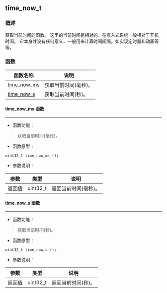 ## time\_now\_t
### 概述
 获取当前时间的函数。
 这里的当前时间是相对的，在嵌入式系统一般相对于开机时间。
 它本身并没有任何意义，一般用来计算时间间隔，如实现定时器和动画等等。

### 函数
<p id="time_now_t_methods">

| 函数名称 | 说明 | 
| -------- | ------------ | 
| <a href="#time_now_t_time_now_ms">time\_now\_ms</a> | 获取当前时间(毫秒)。 |
| <a href="#time_now_t_time_now_s">time\_now\_s</a> | 获取当前时间(秒)。 |
#### time\_now\_ms 函数
-----------------------

* 函数功能：

> <p id="time_now_t_time_now_ms"> 获取当前时间(毫秒)。




* 函数原型：

```
uint32_t time_now_ms ();
```

* 参数说明：

| 参数 | 类型 | 说明 |
| -------- | ----- | --------- |
| 返回值 | uint32\_t | 返回当前时间(毫秒)。 |
#### time\_now\_s 函数
-----------------------

* 函数功能：

> <p id="time_now_t_time_now_s"> 获取当前时间(秒)。




* 函数原型：

```
uint32_t time_now_s ();
```

* 参数说明：

| 参数 | 类型 | 说明 |
| -------- | ----- | --------- |
| 返回值 | uint32\_t | 返回当前时间(秒)。 |
